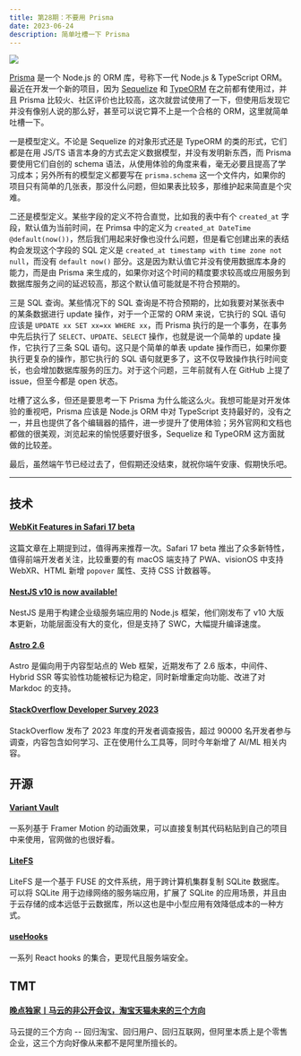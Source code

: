 ```yaml
---
title: 第28期：不要用 Prisma
date: 2023-06-24
description: 简单吐槽一下 Prisma
---
```


![](/static/weekly/issue-28-cover.jpg)

[Prisma](https://prisma.io) 是一个 Node.js 的 ORM 库，号称下一代 Node.js & TypeScript ORM。最近在开发一个新的项目，因为 [Sequelize](https://sequelize.org) 和 [TypeORM](https://typeorm.io) 在之前都有使用过，并且 Prisma 比较火、社区评价也比较高，这次就尝试使用了一下，但使用后发现它并没有像别人说的那么好，甚至可以说它算不上是一个合格的 ORM，这里就简单吐槽一下。

一是模型定义。不论是 Sequelize 的对象形式还是 TypeORM 的类的形式，它们都是在用 JS/TS 语言本身的方式去定义数据模型，并没有发明新东西，而 Prisma 要使用它们自创的 schema 语法，从使用体验的角度来看，毫无必要且提高了学习成本；另外所有的模型定义都要写在 `prisma.schema` 这一个文件内，如果你的项目只有简单的几张表，那没什么问题，但如果表比较多，那维护起来简直是个灾难。

二还是模型定义。某些字段的定义不符合直觉，比如我的表中有个 `created_at` 字段，默认值为当前时间，在 Primsa 中的定义为 `created_at DateTime @default(now())`，然后我们用起来好像也没什么问题，但是看它创建出来的表结构会发现这个字段的 SQL 定义是 `created_at timestamp with time zone not null`，而没有 `default now()` 部分。这是因为默认值它并没有使用数据库本身的能力，而是由 Prisma 来生成的，如果你对这个时间的精度要求较高或应用服务到数据库服务之间的延迟较高，那这个默认值可能就是不符合预期的。

三是 SQL 查询。某些情况下的 SQL 查询是不符合预期的，比如我要对某张表中的某条数据进行 update 操作，对于一个正常的 ORM 来说，它执行的 SQL 语句应该是 `UPDATE xx SET xx=xx WHERE xx`，而 Prisma 执行的是一个事务，在事务中先后执行了 `SELECT`、`UPDATE`、`SELECT` 操作，也就是说一个简单的 update 操作，它执行了三条 SQL 语句。这只是个简单的单表 update 操作而已，如果你要执行更复杂的操作，那它执行的 SQL 语句就更多了，这不仅导致操作执行时间变长，也会增加数据库服务的压力。对于这个问题，三年前就有人在 GitHub 上提了 issue，但至今都是 open 状态。

吐槽了这么多，但还是要思考一下 Prisma 为什么能这么火。我想可能是对开发体验的重视吧，Prisma 应该是 Node.js ORM 中对 TypeScript 支持最好的，没有之一，并且也提供了各个编辑器的插件，进一步提升了使用体验；另外官网和文档也都做的很美观，浏览起来的愉悦感要好很多，Sequelize 和 TypeORM 这方面就做的比较差。

最后，虽然端午节已经过去了，但假期还没结束，就祝你端午安康、假期快乐吧。

<hr />

## 技术

#### [WebKit Features in Safari 17 beta](https://webkit.org/blog/14205/news-from-wwdc23-webkit-features-in-safari-17-beta/)

这篇文章在上期提到过，值得再来推荐一次。Safari 17 beta 推出了众多新特性，值得前端开发者关注，比较重要的有 macOS 端支持了 PWA、visionOS 中支持 WebXR、HTML 新增 `popover` 属性、支持 CSS 计数器等。

#### [NestJS v10 is now available!](https://trilon.io/blog/nestjs-10-is-now-available)

NestJS 是用于构建企业级服务端应用的 Node.js 框架，他们刚发布了 v10 大版本更新，功能层面没有大的变化，但是支持了 SWC，大幅提升编译速度。

#### [Astro 2.6](https://astro.build/blog/astro-260/)

Astro 是偏向用于内容型站点的 Web 框架，近期发布了 2.6 版本，中间件、Hybrid SSR 等实验性功能被标记为稳定，同时新增重定向功能、改进了对 Markdoc 的支持。

#### [StackOverflow Developer Survey 2023](https://survey.stackoverflow.co/2023/)

StackOverflow 发布了 2023 年度的开发者调查报告，超过 90000 名开发者参与调查，内容包含如何学习、正在使用什么工具等，同时今年新增了 AI/ML 相关内容。

## 开源

#### [Variant Vault](https://github.com/chrisabdo/motionvariants)

一系列基于 Framer Motion 的动画效果，可以直接复制其代码粘贴到自己的项目中来使用，官网做的也很好看。

#### [LiteFS](https://github.com/superfly/litefs)

LiteFS 是一个基于 FUSE 的文件系统，用于跨计算机集群复制 SQLite 数据库。可以将 SQLite 用于边缘网络的服务端应用，扩展了 SQLite 的应用场景，并且由于云存储的成本远低于云数据库，所以这也是中小型应用有效降低成本的一种方式。

#### [useHooks](https://github.com/uidotdev/usehooks)

一系列 React hooks 的集合，更现代且服务端安全。

## TMT

#### [晚点独家丨马云的非公开会议，淘宝天猫未来的三个方向](https://mp.weixin.qq.com/s/OnqUXcxUyr97YbZJFV1CSA)

马云提的三个方向 -- 回归淘宝、回归用户、回归互联网，但阿里本质上是个零售企业，这三个方向好像从来都不是阿里所擅长的。

